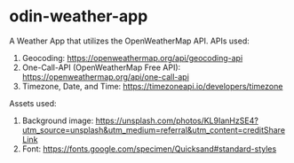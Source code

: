 # odin-weather-app

A Weather App that utilizes the OpenWeatherMap API.
APIs used:

1. Geocoding: https://openweathermap.org/api/geocoding-api
2. One-Call-API (OpenWeatherMap Free API): https://openweathermap.org/api/one-call-api
3. Timezone, Date, and Time: https://timezoneapi.io/developers/timezone

Assets used:

1. Background image: https://unsplash.com/photos/KL9IanHzSE4?utm_source=unsplash&utm_medium=referral&utm_content=creditShareLink
2. Font: https://fonts.google.com/specimen/Quicksand#standard-styles
